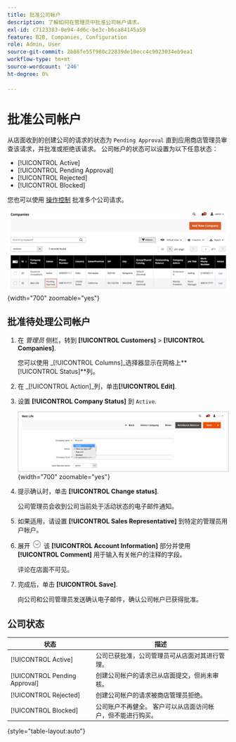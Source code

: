 ```yaml
---
title: 批准公司帐户
description: 了解如何在管理员中批准公司帐户请求。
exl-id: c7123383-0e94-4d6c-be3c-b6ca84145a59
feature: B2B, Companies, Configuration
role: Admin, User
source-git-commit: 2b86fe55f980c22839de10ecc4c9023034eb9ea1
workflow-type: tm+mt
source-wordcount: '246'
ht-degree: 0%

---
```


# 批准公司帐户

从店面收到的创建公司的请求的状态为 `Pending Approval` 直到应用商店管理员审查该请求，并批准或拒绝该请求。 公司帐户的状态可以设置为以下任意状态：

- [!UICONTROL Active]
- [!UICONTROL Pending Approval]
- [!UICONTROL Rejected]
- [!UICONTROL Blocked]

您也可以使用 [操作控制](account-company-manage.md) 批准多个公司请求。

![未决批准](./assets/companies-pending-approval.png){width="700" zoomable="yes"}

## 批准待处理公司帐户

1. 在 _管理员_ 侧栏，转到 **[!UICONTROL Customers]** > **[!UICONTROL Companies]**.

   您可以使用 _[!UICONTROL Columns]_选择器显示在网格上&#x200B;**[!UICONTROL Status]**列。

1. 在 _[!UICONTROL Action]_列，单击&#x200B;**[!UICONTROL Edit]**.

1. 设置 **[!UICONTROL Company Status]** 到 `Active`.

   ![设置公司状态](./assets/company-status-active.png){width="700" zoomable="yes"}

1. 提示确认时，单击 **[!UICONTROL Change status]**.

   公司管理员会收到公司当前处于活动状态的电子邮件通知。

1. 如果适用，请设置 **[!UICONTROL Sales Representative]** 到特定的管理员用户帐户。

1. 展开 ![扩展选择器](../assets/icon-display-expand.png)  该 **[!UICONTROL Account Information]** 部分并使用 **[!UICONTROL Comment]** 用于输入有关帐户的注释的字段。

   评论在店面不可见。

1. 完成后，单击 **[!UICONTROL Save]**.

   向公司和公司管理员发送确认电子邮件，确认公司帐户已获得批准。

## 公司状态

| 状态 | 描述 |
|------------------|--------------------------------------------------------------------------------------------------------------------------------------------|
| [!UICONTROL Active] | 公司已获批准，公司管理员可从店面对其进行管理。 |
| [!UICONTROL Pending Approval] | 创建公司帐户的请求已从店面提交，但尚未审核。 |
| [!UICONTROL Rejected] | 创建公司帐户的请求被商店管理员拒绝。 |
| [!UICONTROL Blocked] | 公司账户不再健全。 客户可以从店面访问帐户，但不能进行购买。 |

{style="table-layout:auto"}
